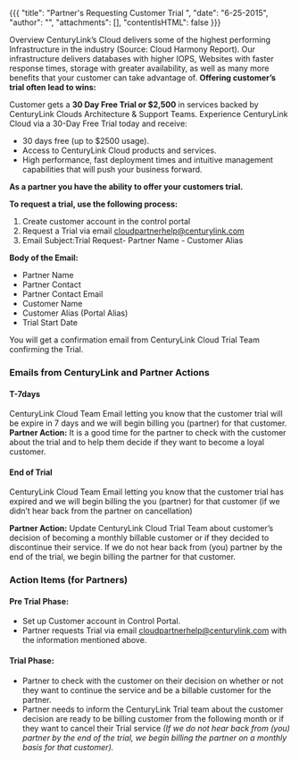 {{{ 
  "title": "Partner's Requesting Customer Trial ",
  "date": "6-25-2015",
  "author": "",
  "attachments": [],
  "contentIsHTML": false
}}}

Overview
CenturyLink’s Cloud delivers some of the highest performing Infrastructure in the industry (Source: Cloud Harmony Report). 
Our infrastructure delivers databases with higher IOPS, Websites with faster response times, storage with greater availability, as well as many more benefits that your customer can take advantage of.
**Offering customer’s trial often lead to wins:**

Customer gets a **30 Day Free Trial or $2,500** in services backed by CenturyLink Clouds Architecture & Support Teams. 
Experience CenturyLink Cloud via a 30-Day Free Trial today and receive:
* 30 days free (up to $2500 usage).
* Access to CenturyLink Cloud products and services. 
* High performance, fast deployment times and intuitive management capabilities that will push your business forward.

**As a partner you have the ability to offer your customers trial.**

**To request a trial, use the following process:**
1. Create customer account in the control portal 
2. Request a Trial via email cloudpartnerhelp@centurylink.com 
3. Email Subject:Trial Request- Partner Name - Customer Alias

**Body of the Email:**
* Partner Name 
* Partner Contact 
* Partner Contact Email
* Customer Name 
* Customer Alias (Portal Alias) 
* Trial Start Date

You will get a confirmation email from CenturyLink Cloud Trial Team confirming the Trial. 

### Emails from CenturyLink and Partner Actions

#### T-7days 
CenturyLink Cloud Team Email letting you know that the customer trial will be expire in 7 days and we will begin billing you (partner) for that customer.
**Partner Action:** It is a good time for the partner to check with the customer about the trial and to help them decide if they want to become a loyal customer.

#### End of Trial
CenturyLink Cloud Team Email letting you know that the customer trial has expired and we will begin billing the you (partner) for that customer (if we didn’t hear back from the partner on
cancellation)

**Partner Action:** Update CenturyLink Cloud Trial Team about customer’s decision of becoming
a monthly billable customer or if they decided to discontinue their service. If we do not hear back from (you) partner by the end of the trial, we begin billing the partner for that customer.

### Action Items (for Partners)
#### Pre Trial Phase:
* Set up Customer account in Control Portal.
* Partner requests Trial via email cloudpartnerhelp@centurylink.com with the information mentioned above.

#### Trial Phase:
* Partner to check with the customer on their decision on whether or not they want to continue the service and be a billable customer for the partner. 
* Partner needs to inform the CenturyLink Trial team about the customer decision are ready to be billing customer from the following month or if they want to cancel their Trial service
_(If we do not hear back from (you) partner by the end of the trial, we begin billing the partner on a monthly basis for that customer)._
